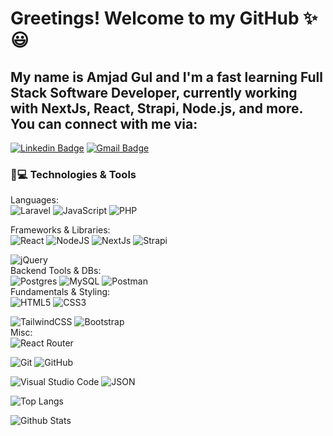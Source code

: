 # Greetings! Welcome to my GitHub  ✨😃

## My name is Amjad Gul and I'm a fast learning Full Stack Software Developer, currently working with NextJs, React, Strapi, Node.js, and more. You can connect with me via:

[![Linkedin Badge](https://img.shields.io/badge/-amjadgul-blue?style=flat-square&logo=Linkedin&logoColor=white&link=https://www.linkedin.com/in/amjadgul/)](https://www.linkedin.com/in/amjadgul/)
[![Gmail Badge](https://img.shields.io/badge/-amjadkhan89@hotmail.com-c14438?style=flat-square&logo=Gmail&logoColor=white&link=mailto:knollelw@gmail.com)](mailto:amjadkhan89@hotmail.com)

### 🚀💻 Technologies & Tools

Languages:\
![Laravel](https://img.shields.io/badge/laravel-%23FF2D20.svg?style=for-the-badge&logo=laravel&logoColor=white)
![JavaScript](https://img.shields.io/badge/javascript-%23323330.svg?style=for-the-badge&logo=javascript&logoColor=%23F7DF1E)
![PHP](https://img.shields.io/badge/php-%23777BB4.svg?style=for-the-badge&logo=php&logoColor=white)


Frameworks & Libraries:\
![React](https://img.shields.io/badge/react-%2320232a.svg?style=for-the-badge&logo=react&logoColor=%2361DAFB)
![NodeJS](https://img.shields.io/badge/node.js-6DA55F?style=for-the-badge&logo=node.js&logoColor=white)
![NextJs](https://img.shields.io/badge/Next.js-000000?style=for-the-badge&logo=next.js&logoColor=white)
![Strapi](https://img.shields.io/badge/Strapi-2E7C6D?style=for-the-badge&logo=strapi&logoColor=white)

![jQuery](https://img.shields.io/badge/jquery-%230769AD.svg?style=for-the-badge&logo=jquery&logoColor=white)\
Backend Tools & DBs:\
![Postgres](https://img.shields.io/badge/postgres-%23316192.svg?style=for-the-badge&logo=postgresql&logoColor=white)
![MySQL](https://img.shields.io/badge/mysql-%2300f.svg?style=for-the-badge&logo=mysql&logoColor=white)
![Postman](https://img.shields.io/badge/Postman-FF6C37?style=for-the-badge&logo=postman&logoColor=white)\
Fundamentals & Styling:\
![HTML5](https://img.shields.io/badge/html5-%23E34F26.svg?style=for-the-badge&logo=html5&logoColor=white)
![CSS3](https://img.shields.io/badge/css3-%231572B6.svg?style=for-the-badge&logo=css3&logoColor=white)

![TailwindCSS](https://img.shields.io/badge/tailwindcss-%2338B2AC.svg?style=for-the-badge&logo=tailwind-css&logoColor=white)
![Bootstrap](https://img.shields.io/badge/bootstrap-%23563D7C.svg?style=for-the-badge&logo=bootstrap&logoColor=white)\
Misc:\
![React Router](https://img.shields.io/badge/React_Router-CA4245?style=for-the-badge&logo=react-router&logoColor=white)

![Git](https://img.shields.io/badge/git-%23F05033.svg?style=for-the-badge&logo=git&logoColor=white)
![GitHub](https://img.shields.io/badge/github-%23121011.svg?style=for-the-badge&logo=github&logoColor=white)

![Visual Studio Code](https://img.shields.io/badge/Visual%20Studio%20Code-0078d7.svg?style=for-the-badge&logo=visual-studio-code&logoColor=white)
![JSON](https://img.shields.io/badge/json-black?style=for-the-badge&logo=json&logoColor=5E5C5C)


![Top Langs](https://github-readme-stats.vercel.app/api/top-langs/?username=louieknolle&hide=TeX&layout=compact)

![Github Stats](https://github-readme-stats.vercel.app/api?username=louieknolle&count_private=true&show_icons=true&include_all_commits=true)

<!--
**louieknolle/louieknolle** is a ✨ _special_ ✨ repository because its `README.md` (this file) appears on your GitHub profile.

Here are some ideas to get you started:

- 🔭 I’m currently working on ...
- 🌱 I’m currently learning ...
- 👯 I’m looking to collaborate on ...
- 🤔 I’m looking for help with ...
- 💬 Ask me about ...
- 📫 How to reach me: ...
- 😄 Pronouns: ...
- ⚡ Fun fact: ...
-->
